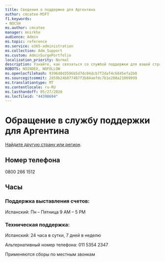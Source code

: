 ```yaml
---
title: Сведения о поддержке для Аргентина
author: cmcatee-MSFT
f1.keywords:
- NOCSH
ms.author: cmcatee
manager: mnirkhe
audience: Admin
ms.topic: reference
ms.service: o365-administration
ms.collection: Adm_Support
ms.custom: AdminSurgePortfolio
localization_priority: Normal
description: Узнайте, как связаться со службой поддержки для вашей страны или региона.
ROBOTS: NOINDEX, NOFOLLOW
ms.openlocfilehash: 9396d0d3596b5d7dc04dcb7f2daf4c6845efa2b0
ms.sourcegitcommit: 2d59b24b877487f3b84aefdc7b1e200a21009999
ms.translationtype: MT
ms.contentlocale: ru-RU
ms.lasthandoff: 05/27/2020
ms.locfileid: "44398694"
---
```

# <a name="contact-support-for-argentina"></a>Обращение в службу поддержки для Аргентина

[Найдите другую страну или регион](../contact-support-for-business-products.md).

## <a name="phone-number"></a>Номер телефона
0800 266 1512

## <a name="hours"></a>Часы
### <a name="billing-support"></a>Поддержка выставления счетов:

Испанский: Пн – Пятница 9 AM – 5 PM

### <a name="technical-support"></a>Техническая поддержка:

Испанский: 24 часа в сутки, 7 дней в неделю

Альтернативный номер телефона: 011 5354 2347

Применяются сборы по местным звонкам
